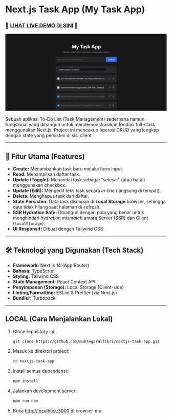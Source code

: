 # Next.js Task App (My Task App)

### 🚀 **[LIHAT LIVE DEMO DI SINI](https://nextjs-task-app-six.vercel.app)** 🚀

![Screenshot Aplikasi My Task App](./assets/app-screenshot.png)

Sebuah aplikasi To-Do List (Task Management) sederhana namun fungsional yang dibangun untuk mendemonstrasikan fondasi full-stack menggunakan Next.js. Project ini mencakup operasi CRUD yang lengkap dengan state yang persisten di sisi client.

---

## 🚀 Fitur Utama (Features)

* **Create:** Menambahkan task baru melalui form input.
* **Read:** Menampilkan daftar task.
* **Update (Toggle):** Menandai task sebagai "selesai" (atau batal) menggunakan checkbox.
* **Update (Edit):** Mengedit teks task secara *in-line* (langsung di tempat).
* **Delete:** Menghapus task dari daftar.
* **State Persisten:** Data task disimpan di **Local Storage** browser, sehingga data tidak hilang saat halaman di-refresh.
* **SSR Hydration Safe:** Dibangun dengan pola yang benar untuk menghindari *hydration mismatch* antara Server (SSR) dan Client (`localStorage`).
* **UI Responsif:** Dibuat dengan Tailwind CSS.

---

## 🛠️ Teknologi yang Digunakan (Tech Stack)

* **Framework:** Next.js 14 (App Router)
* **Bahasa:** TypeScript
* **Styling:** Tailwind CSS
* **State Management:** React Context API
* **Penyimpanan (Storage):** Local Storage (Client-side)
* **Linting/Formatting:** ESLint & Prettier (via Next.js)
* **Bundler:** Turbopack

---

## LOCAL (Cara Menjalankan Lokal)

1.  Clone repository ini:
    ```bash
    git clone https://github.com/muhtegaralfikri/nextjs-task-app.git
    ```

2.  Masuk ke direktori project:
    ```bash
    cd nextjs-task-app
    ```

3.  Install semua dependensi:
    ```bash
    npm install
    ```

4.  Jalankan development server:
    ```bash
    npm run dev
    ```

5.  Buka [http://localhost:3000](http://localhost:3000) di browser-mu.